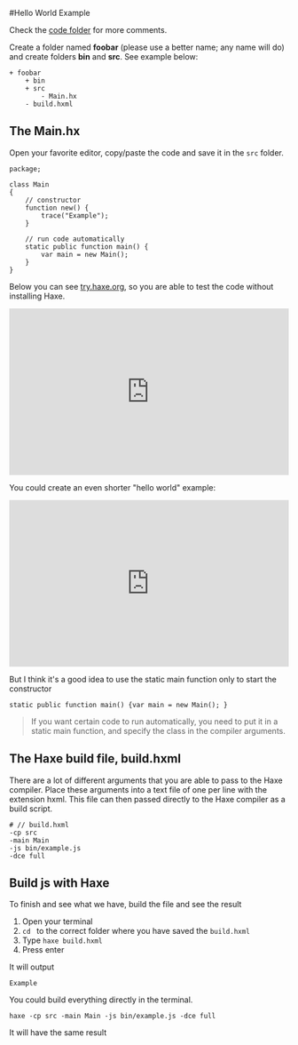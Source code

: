 #Hello World Example

Check the [code folder](https://github.com/MatthijsKamstra/haxejs/tree/master/00helloworld/code) for more comments.

Create a folder named **foobar** (please use a better name; any name will do) and create folders **bin** and **src**.
See example below:

```
+ foobar
	+ bin
	+ src
		- Main.hx
	- build.hxml
```

## The Main.hx

Open your favorite editor, copy/paste the code and save it in the `src` folder.

```
package;

class Main
{
	// constructor
	function new() {
		trace("Example");
	}

	// run code automatically
    static public function main() {
        var main = new Main();
	}
}
```

Below you can see [try.haxe.org](http://try.haxe.org/), so you are able to test the code without installing Haxe.

<iframe src="http://try.haxe.org/embed/80cf4" width="100%" height="300" frameborder="no" allowfullscreen>
	<a href="http://try.haxe.org/#80cf4">Try Haxe !</a>
</iframe>

You could create an even shorter "hello world" example:

<iframe src="http://try.haxe.org/embed/197E1" width="100%" height="300" frameborder="no" allowfullscreen>
	<a href="http://try.haxe.org/#197E1">Try Haxe !</a>
</iframe>

But I think it's a good idea to use the static main function only to start the constructor
```
static public function main() {var main = new Main(); }
```

> If you want certain code to run automatically, you need to put it in a static main function, and specify the class in the compiler arguments.



## The Haxe build file, build.hxml

There are a lot of different arguments that you are able to pass to the Haxe compiler.
Place these arguments into a text file of one per line with the extension hxml. This file can then passed directly to the Haxe compiler as a build script.

```
# // build.hxml
-cp src
-main Main
-js bin/example.js
-dce full
```


## Build js with Haxe

To finish and see what we have, build the file and see the result

1. Open your terminal
2. `cd ` to the correct folder where you have saved the `build.hxml`
3. Type `haxe build.hxml`
4. Press enter


It will output

	Example




You could build everything directly in the terminal.

```
haxe -cp src -main Main -js bin/example.js -dce full
```

It will have the same result

